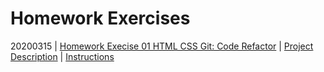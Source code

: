 # Homework Exercises

20200315 | [Homework Execise 01 HTML CSS Git: Code Refactor](../02_homework/docs/02/portfolio.html) | [Project Description](../02_homework/docs/02/ADJ_LOG.md) | [Instructions](../02_homework/docs/02/README.md)  
